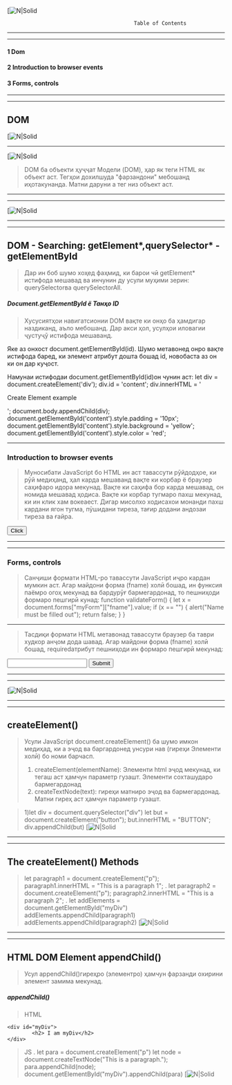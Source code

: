 
[![N|Solid](dom-in-js.jpg)

```
                                         Table of Contents
```
****
****
#### 1 Dom

#### 2 Introduction to browser events

#### 3 Forms, controls
****
****
## DOM
[![N|Solid](que-es-don.png)
***
[![N|Solid](document-object.avif)

> DOM ба объекти ҳуҷҷат
Модели (DOM), ҳар як теги HTML як
объект аст. Тегҳои дохилшуда "фарзандони" мебошанд
иҳотакунанда. Матни даруни а
тег низ объект аст.
***
***
[![N|Solid](image4-1.png)
***
***
## DOM - Searching: getElement*,querySelector* - getElementById
> Дар ин боб шумо хоҳед фаҳмид, ки барои чӣ getElement* истифода мешавад ва инчунин ду усули муҳими зерин: querySelectorва querySelectorAll.

##### Document.getElementById ё Танҳо ID
> Хусусиятҳои навигатсионии DOM вақте ки онҳо ба ҳамдигар наздиканд, аъло мебошанд. Дар акси ҳол, усулҳои иловагии ҷустуҷӯ истифода мешаванд.

Яке аз онхост document.getElementById(id). Шумо метавонед онро вақте истифода баред, ки элемент атрибут дошта бошад id, новобаста аз он ки он дар куҷост.

Намунаи истифодаи document.getElementById(id)он чунин аст:
let div = document.createElement('div');
div.id = 'content';
div.innerHTML = '<p>Create Element example</p>';
document.body.appendChild(div);
document.getElementById('content').style.padding = '10px';
document.getElementById('content').style.background = 'yellow';
document.getElementById('content').style.color = 'red';
***

### Introduction to browser events
>Муносибати JavaScript бо HTML ин аст
тавассути рӯйдодҳое, ки рӯй медиҳанд, ҳал карда мешаванд
вақте ки корбар ё браузер
саҳифаро идора мекунад.
Вақте ки саҳифа бор карда мешавад, он номида мешавад
ҳодиса. Вақте ки корбар тугмаро пахш мекунад,
ки ин клик хам вокеаест. Дигар
мисолхо ходисахои монанди
пахш кардани ягон тугма, пӯшидани тиреза,
тағир додани андозаи тиреза ва ғайра.
<!DOCTYPE html>
<html>
  <head>
    <title>Title of the Document</title>
  </head>
  <body>
    <input id="inputId" type="button" value="Click">
    <script>
      inputId.onclick = function() {
        alert('Welcome to SoftClub');
      };
    </script>
  </body>
</html>

****
***

### Forms, controls

> Санҷиши формати HTML-ро тавассути JavaScript иҷро кардан мумкин аст.
Агар майдони форма (fname) холӣ бошад, ин функсия паёмро огоҳ мекунад ва бардурӯғ бармегардонад, то пешниҳоди формаро пешгирӣ кунад:
function validateForm() {
  let x = document.forms["myForm"]["fname"].value;
  if (x == "") {
    alert("Name must be filled out");
    return false;
  }
}
***
>Тасдиқи формати HTML метавонад тавассути браузер ба таври худкор анҷом дода шавад.
Агар майдони форма (fname) холӣ бошад, requiredатрибут пешниҳоди ин формаро пешгирӣ мекунад:


<form action="/action_page.php" method="post">
  <input type="text" name="fname" required>
  <input type="submit" value="Submit">
</form>

****
****
[![N|Solid](document.png)
***
***
## createElement()
> Усули JavaScript document.createElement() ба шумо имкон медиҳад, ки а эҷод ва баргардонед
унсури нав (гиреҳи Элементи холӣ) бо номи барчасп.
> 1) createElement(elementName): Элементи html эҷод мекунад, ки тегаш аст
ҳамчун параметр гузашт. Элементи сохташударо бармегардонад
> 2) createTextNode(text): гиреҳи матниро эҷод ва бармегардонад. Матни гиреҳ аст
ҳамчун параметр гузашт.

> 1)let div = document.querySelector("div")
let but = document.createElement("button");
but.innerHTML = "BUTTON";
div.appendChild(but)
[![N|Solid](Screenshot%20A.png)

***
***
## The createElement() Methods
>let paragraph1 = document.createElement("p");
paragraph1.innerHTML = "This is a paragraph 1";
.
let paragraph2 = document.createElement("p");
paragraph2.innerHTML = "This is a paragraph 2";
.
let addElements = document.getElementById("myDiv")
addElements.appendChild(paragraph1)
addElements.appendChild(paragraph2)
[![N|Solid](Screenshot%20_2.png)
***
***

## HTML DOM Element appendChild()
>Усул appendChild()гиреҳро (элементро) ҳамчун фарзанди охирини элемент замима мекунад.

##### appendChild()
>HTML
```
<div id="myDiv">
        <h2> I am myDiv</h2>
</div>
 ```
> JS 
.
let para = document.createElement("p")
let node = document.createTextNode("This is a paragraph.");
para.appendChild(node);
document.getElementById("myDiv").appendChild(para)
[![N|Solid](Screenshot%203.png)




